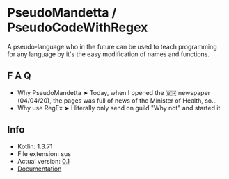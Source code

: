 # PseudoMandetta / PseudoCodeWithRegex
A pseudo-language who in the future can be used to teach programming for any language by it's the easy modification of names and functions.

## F A Q
 * Why PseudoMandetta ➤ Today, when I opened the 🇧🇷 newspaper (04/04/20), the pages was full of news of the Minister of Health, so...
 * Why use RegEx ➤ I literally only send on guild "Why not" and started it.

## Info
 * Kotlin: 1.3.71
 * File extension: sus
 * Actual version: [0.1](https://github.com/VitorBlog/PseudoMandetta/releases)
 * [Documentation](https://github.com/VitorBlog/PseudoMandetta/wiki)
